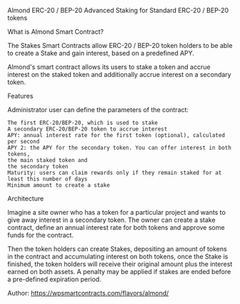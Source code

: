 Almond
ERC-20 / BEP-20 Advanced Staking for Standard ERC-20 / BEP-20 tokens

What is Almond Smart Contract?

The Stakes Smart Contracts allow ERC-20 / BEP-20 token holders to be able to create a Stake and gain interest, 
based on a predefined APY.

Almond's smart contract allows its users to stake a token and accrue interest on the staked token 
and additionally accrue interest on a secondary token.


Features

Administrator user can define the parameters of the contract:

    The first ERC-20/BEP-20, which is used to stake
    A secondary ERC-20/BEP-20 token to accrue interest
    APY: annual interest rate for the first token (optional), calculated per second
    APY 2: the APY for the secondary token. You can offer interest in both tokens, 
    the main staked token and 
    the secondary token
    Maturity: users can claim rewards only if they remain staked for at least this number of days
    Minimum amount to create a stake

Architecture

Imagine a site owner who has a token for a particular project and wants to give away interest 
in a secondary token. 
The owner can create a stake contract, define an annual interest rate for both tokens 
and approve some funds for the contract.

Then the token holders can create Stakes, depositing an amount of tokens in the contract 
and accumulating interest on both tokens, 
once the Stake is finished, the token holders will receive their original amount plus 
the interest earned on both assets. 
A penalty may be applied if stakes are ended before a pre-defined expiration period.

Author: https://wpsmartcontracts.com/flavors/almond/
